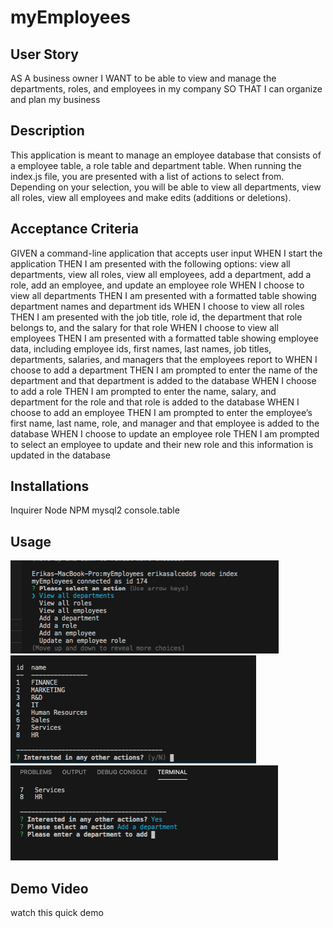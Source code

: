 # myEmployees

## User Story
AS A business owner
I WANT to be able to view and manage the departments, roles, and employees in my company
SO THAT I can organize and plan my business

## Description
This application is meant to manage an employee database that consists of a employee table, a role table and department table. When running the index.js file, you are presented with a list of actions to select from. Depending on your selection, you will be able to view all departments, view all roles, view all employees and make edits (additions or deletions).

## Acceptance Criteria
GIVEN a command-line application that accepts user input WHEN I start the application THEN I am presented with the following options: view all departments, view all roles, view all employees, add a department, add a role, add an employee, and update an employee role WHEN I choose to view all departments THEN I am presented with a formatted table showing department names and department ids WHEN I choose to view all roles THEN I am presented with the job title, role id, the department that role belongs to, and the salary for that role WHEN I choose to view all employees THEN I am presented with a formatted table showing employee data, including employee ids, first names, last names, job titles, departments, salaries, and managers that the employees report to WHEN I choose to add a department THEN I am prompted to enter the name of the department and that department is added to the database WHEN I choose to add a role THEN I am prompted to enter the name, salary, and department for the role and that role is added to the database WHEN I choose to add an employee THEN I am prompted to enter the employee’s first name, last name, role, and manager and that employee is added to the database WHEN I choose to update an employee role THEN I am prompted to select an employee to update and their new role and this information is updated in the database 

## Installations
Inquirer
Node
NPM
mysql2
console.table

## Usage
![Prompt Options](./img/options.png)
![View all Departments](./img/departments.png)
![Add New Value](./img/add_department.png)

## Demo Video
watch this quick demo



